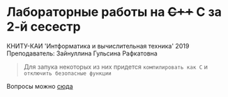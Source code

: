 # Лабораторные работы на ~~C++~~ C за 2-й сесестр
КНИТУ-КАИ 'Интформатика и вычислительная техника' 2019
Преподаватель: Зайнуллина Гульсина Рафкатовна


> Для запука некоторых из них придется `компилировать как С` и `отключить безопасные функции`


Вопросы можно [сюда](https://vk.com/airat150800)

